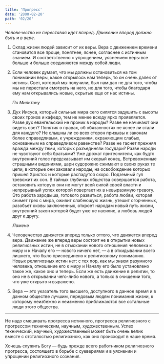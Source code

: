 ```yaml
---
title: 'Прогресс'
date: '2000-02-20'
path: '02/20'
---
```


*Человечество не переставая идет вперед. Движение вперед должно быть и в вере.*

1.
    Склад жизни людей зависит от их веры. Вера с движением времени становится все проще, понятнее, яснее, согласнее с истинным знанием. И соответственно с упрощением, уяснением веры все больше и больше соединяются между собой люди.

2.
    Если человек думает, что мы должны остановиться на том понимании веры, какое открылось нам теперь, то он очень далек от истины. Свет, который мы получили, был нам дан не для того, чтобы мы не перестали смотреть на него, но для того, чтобы благодаря ему нам открывались новые, скрытые еще от нас истины.

    *По Мильтону*

3.
    Дух Иисуса, который сильные мира сего силятся задушить с высоты своих тронов и кафедр, тем не менее всюду ярко проявляется. Разве дух евангельский не проник в народы? Разве не начинают они видеть свет? Понятия о правах, об обязанностях не яснее ли стали для каждого? Не слышны ли со всех сторон призывы к законам более справедливым, к учреждениям, охраняющим слабых, основанным на справедливом равенстве? Разве не гаснет прежняя вражда между теми, которых разъединяли государи? Разве народы не чувствуют себя братьями? Уже дрожат притеснители, как будто внутренний голос предсказывает им скорый конец. Встревоженные страшными видениями, цари судорожно сжимают в своих руках те цепи, в которые они заковали народы, на освобождение которых пришел Христос и которые распадутся скоро. Подземный гул тревожит их сон. В тайных глубинах общества совершается работа, остановить которую они не могут всей силой своей власти и непрерывный успех которой повергает их в невыразимую тревогу. Это работа зародыша, готового развиться, работа любви, которая снимет грех с мира, оживит слабеющую жизнь, утешит огорченных, разобьет оковы заключенных, откроет народам новый путь жизни, внутренний закон которой будет уже не насилие, а любовь людей друг к другу.

    *Ламенэ*

4.
    Человечество движется вперед только оттого, что движется вперед вера. Движение же вперед веры состоит не в открытии новых религиозных истин, не в отыскании нового отношения человека к миру и к Началу его — нового ничего нет, — а в откидывании всего лишнего, что было присоединено к религиозному пониманию. Новых религиозных истин нет: с тех пор, как мы знаем разумного человека, отношение его к миру и Началу его было установлено такое же, какое оно и теперь. Если же есть движение в религии, то оно не в открывании чего-либо нового, а только в очищении того, что уже открыто и выражено.

5.
    Вера — это указатель того высшего, доступного в данное время и в данном обществе лучшим, передовым людям понимания жизни, к которому неизбежно и неизменно приближаются все остальные люди этого общества.

---

Не надо смешивать прогресса истинного, прогресса религиозного с прогрессом техническим, научным, художественным. Успех технический, научный, художественный может быть очень велик вместе с отсталостью религиозною, как оно происходит в наше время.

Хочешь служить Богу — будь прежде всего работником религиозного прогресса, состоящего в борьбе с суевериями и в уяснении и упрощении религиозного сознания.
